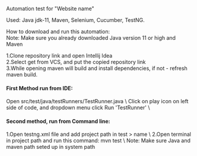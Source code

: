 Automation test for "Website name"<br/>

Used: Java jdk-11, Maven, Selenium, Cucumber, TestNG.

How to download and run this automation:
\
Note: Make sure you already downloaded Java version 11 or high and Maven

1.Clone repository link and open Intellij Idea
\
2.Select get from VCS, and put the copied repository link
\
3.While opening maven will build and install dependencies, if not - refresh maven build.

<h4>First Method run from IDE:</h4> 
Open src/test/java/testRunners/TestRunner.java
\
Click on play icon on left side of code, and dropdown menu click Run 'TestRunner'
\
<h4>Second method, run from Command line:</h4>
1.Open testng.xml file and add project path in test > name
\
2.Open terminal in project path and run this command: mvn test
\
Note: Make sure Java and maven path seted up in system path